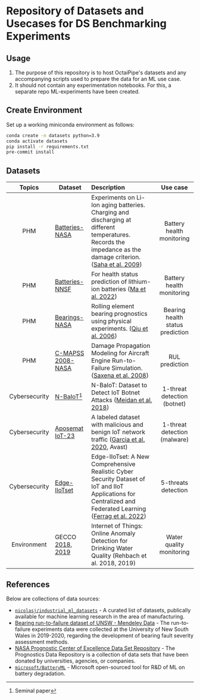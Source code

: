 # Repository of Datasets and Usecases for DS Benchmarking Experiments

## Usage
1. The purpose of this repository is to host OctaiPipe's datasets and any accompanying scripts used to prepare the data for an ML use case.
2. It should not contain any experimentation notebooks. For this, a separate repo ML-experiments have been created.

## Create Environment
Set up a working miniconda environment as follows:
``` bash
conda create -n datasets python=3.9
conda activate datasets
pip install -r requirements.txt
pre-commit install
```

## Datasets
| Topics | Dataset       | Description             | Use case |
|:------:| ------------- |:------------------------|:--------:|
|PHM| [Batteries-NASA](https://phm-datasets.s3.amazonaws.com/NASA/5.+Battery+Data+Set.zip)    | Experiments on Li-Ion aging batteries. Charging and discharging at different temperatures. Records the impedance as the damage criterion. ([Saha et al. 2009](https://ieeexplore.ieee.org/abstract/document/4655607)) | Battery health monitoring |
|PHM| [Batteries-NNSF](https://data.mendeley.com/datasets/nsc7hnsg4s/2) | For health status prediction of lithium-ion batteries ([Ma et al. 2022](https://pubs.rsc.org/en/content/articlehtml/2022/ee/d2ee01676a))  | Battery health monitoring |
|PHM| [Bearings-NASA](https://phm-datasets.s3.amazonaws.com/NASA/4.+Bearings.zip) | Rolling element bearing prognostics using physical experiments. ([Qiu et al. 2006](https://doi.org/10.1016/j.jsv.2005.03.007)) | Bearing health status prediction |
|PHM| [C-MAPSS 2008-NASA](https://phm-datasets.s3.amazonaws.com/NASA/6.+Turbofan+Engine+Degradation+Simulation+Data+Set.zip)       | Damage Propagation Modeling for Aircraft Engine Run-to-Failure Simulation. ([Saxena et al. 2008](https://ieeexplore.ieee.org/document/4711414)) | RUL prediction |
|Cybersecurity| [N-BaIoT](https://www.kaggle.com/datasets/mkashifn/nbaiot-dataset)[^*] | N-BaIoT: Dataset to Detect IoT Botnet Attacks ([Meidan et al. 2018](https://arxiv.org/abs/1805.03409)) | 1-threat detection (botnet)
|Cybersecurity| [Aposemat IoT-23](https://www.stratosphereips.org/datasets-iot23) | A labeled dataset with malicious and benign IoT network traffic ([Garcia et al. 2020](http://doi.org/10.5281/zenodo.4743746), Avast)  | 1-threat detection (malware) |
|Cybersecurity| [Edge-IIoTset](https://www.kaggle.com/datasets/mohamedamineferrag/edgeiiotset-cyber-security-dataset-of-iot-iiot/code) | Edge-IIoTset: A New Comprehensive Realistic Cyber Security Dataset of IoT and IIoT Applications for Centralized and Federated Learning ([Ferrag et al. 2022](https://ieeexplore.ieee.org/stamp/stamp.jsp?tp=&arnumber=9751703)) | 5-threats detection |
| Environment | GECCO [2018](https://www.spotseven.de/gecco/gecco-challenge/gecco-challenge-2018/), [2019](https://www.th-koeln.de/informatik-und-ingenieurwissenschaften/gecco-challenge-2019_63244.php) | Internet of Things: Online Anomaly Detection for Drinking Water Quality (Rehbach et al. 2018, 2019) | Water quality monitoring |


[^*]: Seminal paper

## References
Below are collections of data sources:
* [`nicolasj/industrial_ml_datasets`](https://github.com/nicolasj92/industrial-ml-datasets) - A curated list of datasets, publically available for machine learning research in the area of manufacturing.
* [Bearing run-to-failure dataset of UNSW - Mendeley Data](https://data.mendeley.com/datasets/h4df4mgrfb/3) - The run-to-failure experiments data were collected at the University of New South Wales in 2019-2020, regarding the development of bearing fault severity assessment methods.
* [NASA Prognostic Center of Excellence Data Set Repository](https://www.nasa.gov/content/prognostics-center-of-excellence-data-set-repository) - The Prognostics Data Repository is a collection of data sets that have been donated by universities, agencies, or companies.
* [`microsoft/BatteryML`](https://github.com/microsoft/BatteryML/blob/main/dataprepare.md) - Microsoft open-sourced tool for R&D of ML on battery degradation.
